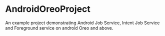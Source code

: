 # AndroidOreoProject
An example project demonstrating Android Job Service, Intent Job Service and Foreground service on android Oreo and above.
